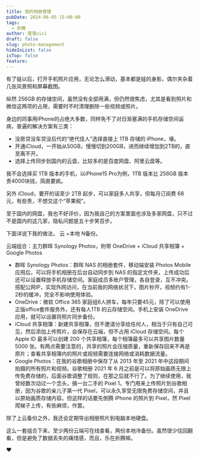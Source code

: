 ```yaml
---
title: 我的相册管理
pubDate: 2024-06-05 15:00:00
tags:
  - 折腾
author: 落落vici
draft: false
slug: photo-management
hideInList: false
isTop: false
feature:
---
```

有了娃以后，打开手机照片应用，无论怎么滑动，基本都是娃的身影，偶尔夹杂着几张风景照和屏幕截图。

纵然 256GB 的存储空间，虽然没有全部用满，但仍然很焦虑，尤其是看到照片和微信这两项的占用，需要时不时清理删除一些视频或照片。

身边的同事用iPhone的占绝大多数，同样免不了对日渐塞满的手机存储空间诟病，普遍的解决方案有三类：
- 没房贷没车贷没后代的“绝代佳人”选择直接上 1TB 存储的 iPhone，壕。
- 开通iCloud，一开始从50GB，慢慢切到200GB，进而继续增加到2TB的，直至离不开。
- 选择上传同步到国内的云盘，比较多的是百度网盘、阿里云盘等。

我不会选择买 1TB 版本的手机，以iPhone15 Pro为例，1TB 版本比 256GB 版本贵4000块钱，简直要疯。

另外 iCloud，要开的话至少 2TB 起步，可以家庭多人共享，但每月订阅费 68 元，有些贵，不想交这个“苹果税”。

至于国内的网盘，我也不好评价，因为我自己的方案里面也涉及多家网盘，只不过不是国内的这几家，隐私问题是五十步笑百步。

下面详说下我的做法， 云 +本地 N备份。

云端组合：主力群晖 Synology Photos，附带 OneDrive  +  iCloud 共享相簿 + Google Photos
- 群晖 Synology Photos：群晖 NAS 的相册套件，移动端安装 Photos Mobile应用后，可以将手机相册在后台自动同步到 NAS 的指定文件夹，上传成功后还可以设置释放手机存储空间。家庭成员多账户管理，各自登录，互不冲突。搭配公网IP，实现外网访问，在当前我的网络状况下，图片秒开，视频约有1-2秒的缓冲，完全不影响使用体验。
- OneDrive：微软 Office 365 家庭组6人拼车，每年只要45元，除了可以使用正版office套件服务外，还有每人1TB 的云存储空间。手机上安装 OneDrive 应用，就可以设置将照片同步备份。
- iCloud 共享相簿：新建共享相簿，但不邀请分享给任何人，相当于只有自己可见，然后添加上传照片，会保存在云端，但不占用 iCloud 存储空间。每个 Apple ID 最多可以创建 200 个共享相簿，每个相簿最多可以共享图片数量 5000 张。有两点需要注意的，共享的照片会压缩质量，重新保存回来不再是原片；查看共享相簿内的照片或视频需要连接网络或消耗数据流量。
- Google Photos：在我的谷歌相册中保存了从 2013 年至 2021 年中这段期间拍摄的所有照片和视频。谷歌相册 2021 年 6 月之前是可以将原始画质无限上传免费存储的，后面谷歌调整了规则，在那之后就不行了。为了继续使用，我曾经数次动过一个念头，搞一台二手的 Pixel 1，专门用来上传照片到谷歌相册，因为谷歌的亲儿子第一代 Pixel，可以永久享受无限免费存储空间，并且以原始画质存储内容。但这样的话要先倒腾 iPhone 的照片到 Pixel，然 Pixel 爬梯子上传，有些麻烦，作罢。

除了上云备份之外，我还会定期导出相册照片到电脑本地硬盘。

这么一套组合下来，至少两份云端可在线查看，两份本地冷备份。虽然很少往回翻看，但是避免了数据丢失的痛惜感，而且，乐在折腾嘛。


❤